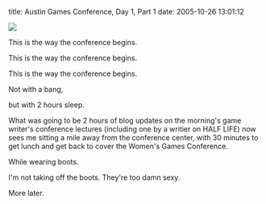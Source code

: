title: Austin Games Conference, Day 1, Part 1
date: 2005-10-26 13:01:12 

[![][1]][2]

This is the way the conference begins.

This is the way the conference begins.

This is the way the conference begins.

Not with a bang,

but with 2 hours sleep.

What was going to be 2 hours of blog updates on the morning's game writer's conference lectures (including one by a writier on HALF LIFE) now sees me sitting a mile away from the conference center, with 30 minutes to get lunch and get back to cover the Women's Games Conference.

While wearing boots. 

I'm not taking off the boots. They're too damn sexy.

More later. 

   [1]: /images/2005-10-26-austin-games-conference-day-1-part-1/agc.jpg
   [2]: http://www.gameconference.com

